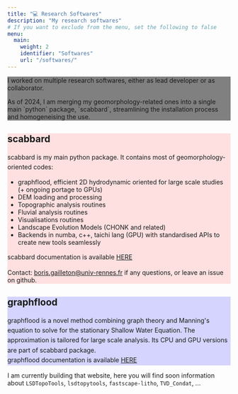 ```yaml
---
title: "💻 Research Softwares"
description: "My research softwares"
# If you want to exclude from the menu, set the following to false
menu: 
  main:
    weight: 2
    identifier: "Softwares"
    url: "/softwares/"
---
```



<div class="main-paragraph" style="background-color: gray;">
    <p>I worked on multiple research softwares, either as lead developer or as collaborator.</p>
    <p>As of 2024, I am merging my geomorphology-related ones into a single main `python` package, `scabbard`, streamlining the installation process and homogeneising the use.</p>
</div>


<div class="cadre-paragraph" style="background-color: rgba(255, 180, 180, 0.4);">
  <h2 class="medium-header-monospace">scabbard</h2>
    <p style="display: inline; line-height: 1.6;">
      <span class="reg-monospace">scabbard</span> is my main <span class="reg-monospace">python</span> package. It contains most of geomorphology-oriented codes:
    </p>
    <ul class="custom-list">
      <li><span class="reg-monospace">graphflood</span>, efficient 2D hydrodynamic oriented for large scale studies (+ ongoing portage to GPUs)</li>
      <li>DEM loading and processing</li>
      <li>Topographic analysis routines</li>
      <li>Fluvial analysis routines</li>
      <li>Visualisations routines</li>
      <li>Landscape Evolution Models (CHONK and related)</li>
      <li>Backends in <span class="reg-monospace">numba, c++, taichi lang (GPU)</span> with standardised APIs to create new tools seamlessly</li>
    </ul>
    <p style="display: inline; line-height: 1.6;">
      <span class="reg-monospace">scabbard</span> documentation is available  <a href="/softwares/scabbard/">HERE</a>
    </p>
    <p>Contact:  <a href="mailto:boris.gailleton@univ-rennes.fr">boris.gailleton@univ-rennes.fr</a> if any questions, or leave an issue on github.</p>
</div>


<div class="cadre-paragraph" style="background-color: rgba(150, 150, 255, 0.4);">
  <h2 class="medium-header-monospace">graphflood</h2>
    <p style="display: inline; line-height: 1.6;">
      <span class="reg-monospace">graphflood</span> is a novel method combining graph theory and Manning's equation to solve for the stationary Shallow Water Equation. The approximation is tailored for large scale analysis. Its CPU and GPU versions are part of <span class="reg-monospace">scabbard</span> package.
    </p><br>
    <p style="display: inline; line-height: 1.6;">
      <span class="reg-monospace">graphflood</span> documentation is available  <a href="/softwares/graphflood/">HERE</a>
    </p>
</div>


I am currently building that website, here you will find soon information about `LSDTopoTools`, `lsdtopytools`, `fastscape-litho`, `TVD_Condat`, ...  